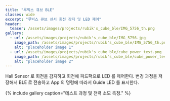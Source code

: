 ```yaml
---
title: "루빅스 큐브 BLE"
classes: wide
excerpt: "루빅스 큐브 센서 회전 감지 및 LED 제어"
header:
  teaser: /assets/images/projects/rubik's_cube_ble/IMG_5756_th.png
gallery:
  - url: /assets/images/projects/rubik's_cube_ble/IMG_5756.jpg
    image_path: /assets/images/projects/rubik's_cube_ble/IMG_5756_th.png
    alt: "placeholder image 1"
  - url: /assets/images/projects/rubik's_cube_ble/cube_power_test.png
    image_path: /assets/images/projects/rubik's_cube_ble/cube_power_test.png
    alt: "placeholder image 2"
---
```


Hall Sensor 로 회전을 감지하고 회전에 피드팩으로 LED 를 제어한다. 
변경 과정을 저장해서 BLE 로 전송하고 App 의 명령에 따라서 Guide LED 를 표시한다.

{% include gallery caption="테스트 과정 및 전력 소모 측정." %}


